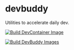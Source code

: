 # devbuddy

Utilities to accelerate daily dev.

[![Build DevContainer Image](https://github.com/caesar0301/devbuddy/actions/workflows/build-devcontainer.yml/badge.svg)](https://github.com/caesar0301/devbuddy/actions/workflows/build-devcontainer.yml)

[![Build DevBuddy Images](https://github.com/caesar0301/devbuddy/actions/workflows/build-devbuddy.yml/badge.svg)](https://github.com/caesar0301/devbuddy/actions/workflows/build-devbuddy.yml)

